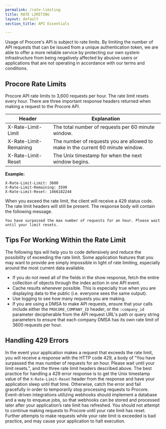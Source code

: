 ```yaml
---
permalink: /rate-limiting
title: RATE LIMITING
layout: default
section_title: API Essentials

---
```


Usage of Procore's API is subject to rate limits.
By limiting the number of API requests that can be issued from a unique authentication token, we are able to offer a more reliable service by protecting our own system infrastructure from being negatively affected by abusive users or applications that are not operating in accordance with our terms and conditions.

## Procore Rate Limits

Procore API rate limits to 3,600 requests per hour.
The rate limit resets every hour.
There are three important response headers returned when making a request to the Procore API.

| Header                 | Explanation                                                                     |
| ---------------------- | --------------------------------------------------------------------------------|
| X-Rate-Limit-Limit     | The total number of requests per 60 minute window.                              |
| X-Rate-Limit-Remaining | The number of requests you are allowed to make in the current 60 minute window. |
| X-Rate-Limit-Reset     | The Unix timestamp for when the next window begins.                             |

**Example:**

```
X-Rate-Limit-Limit: 3600
X-Rate-Limit-Remaining: 3599
X-Rate-Limit-Reset: 1466182244
```

When you exceed the rate limit, the client will receive a 429 status code. The rate limit headers will still be present. The response body will contain the following message.

```
You have surpassed the max number of requests for an hour. Please wait until your limit resets.
```

## Tips For Working Within the Rate Limit

The following tips will help you to code defensively and reduce the possibility of exceeding the rate limit.
Some application features that you may want to provide are simply impossible in light of rate limiting, especially around the most current data available.

- If you do not need all of the fields in the show response, fetch the entire collection of objects through the index action in one API event.
- Cache results whenever possible. This is especially true when you are displaying data to the public (i.e. everyone sees the same output).
- Use logging to see how many requests you are making.
- If you are using a DMSA to make API requests, ensure that your calls include either the `PROCORE_COMPANY_ID` header, or the `:company_id` parameter decipherable from the API request URL's path or query string parameters to ensure that each company DMSA has its own rate limit of 3600 requests per hour.

## Handling 429 Errors

In the event your application makes a request that exceeds the rate limit, you will receive a response with the HTTP code 429, a body of "You have surpassed the max number of requests for an hour. Please wait until your limit resets.", and the three rate limit headers described above.
The best practice for handling a 429 error response is to get the Unix timestamp value of the `X-Rate-Limit-Reset` header from the response and have your application sleep until that time.
Otherwise, catch the error and fail gracefully in order to temporarily stop processing requests to Procore.
Event-driven integrations utilizing webhooks should implement a database and a way to enqueue jobs, so that webhooks can be stored and processed later after your application’s rate limit has refreshed.
You should not attempt to continue making requests to Procore until your rate limit has reset.
Further attempts to make requests while your rate limit is exceeded is bad practice, and may cause your application to halt execution.
